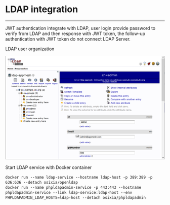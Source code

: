 
# LDAP integration

------

JWT authentication integrate with LDAP, user login provide password to verify from LDAP and then response with JWT token, the follow-up authentication with JWT token do not connect LDAP Server.

LDAP user organization

![phpldapadmin](https://raw.githubusercontent.com/laoshanxi/picture/master/wiki/ldap.png)

Start LDAP service with Docker container

```
docker run --name ldap-service --hostname ldap-host -p 389:389 -p 636:636 --detach osixia/openldap
docker run --name phpldapadmin-service -p 443:443 --hostname phpldapadmin-service --link ldap-service:ldap-host --env PHPLDAPADMIN_LDAP_HOSTS=ldap-host --detach osixia/phpldapadmin
```


